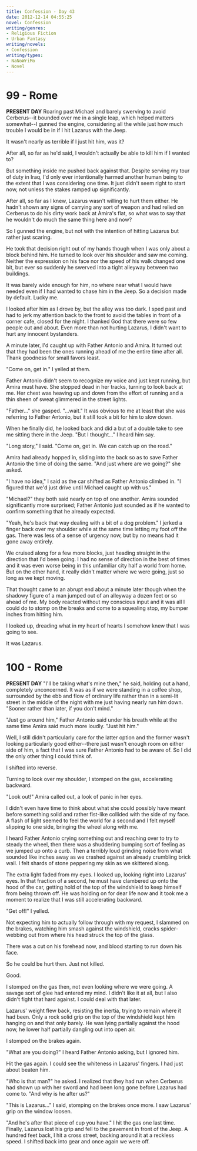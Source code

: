 ```yaml
---
title: Confession - Day 43
date: 2012-12-14 04:55:25
novel: Confession
writing/genres:
- Religious Fiction
- Urban Fantasy
writing/novels:
- Confession
writing/types:
- NaNoWriMo
- Novel
---
```

# 99 - Rome
**PRESENT DAY**
Roaring past Michael and barely swerving to avoid Cerberus--it bounded over me in a single leap, which helped matters somewhat--I gunned the engine, considering all the while just how much trouble I would be in if I hit Lazarus with the Jeep.

It wasn't nearly as terrible if I just hit him, was it?

<!--more-->

After all, so far as he'd said, I wouldn't actually be able to kill him if I wanted to?

But something inside me pushed back against that. Despite serving my tour of duty in Iraq, I'd only ever intentionally harmed another human being to the extent that I was considering one time. It just didn't seem right to start now, not unless the stakes ramped up significantly.

After all, so far as I knew, Lazarus wasn't willing to hurt them either. He hadn't shown any signs of carrying any sort of weapon and had relied on Cerberus to do his dirty work back at Amira's flat, so what was to say that he wouldn't do much the same thing here and now?

So I gunned the engine, but not with the intention of hitting Lazarus but rather just scaring.

He took that decision right out of my hands though when I was only about a block behind him. He turned to look over his shoulder and saw me coming. Neither the expression on his face nor the speed of his walk changed one bit, but ever so suddenly he swerved into a tight alleyway between two buildings.

It was barely wide enough for him, no where near what I would have needed even if I had wanted to chase him in the Jeep. So a decision made by default. Lucky me.

I looked after him as I drove by, but the alley was too dark. I sped past and had to jerk my attention back to the front to avoid the tables in front of a corner cafe, closed for the night. I thanked God that there were so few people out and about. Even more than not hurting Lazarus, I didn't want to hurt any innocent bystanders.

A minute later, I'd caught up with Father Antonio and Amira. It turned out that they had been the ones running ahead of me the entire time after all. Thank goodness for small favors least.

"Come on, get in." I yelled at them.

Father Antonio didn't seem to recognize my voice and just kept running, but Amira must have. She stopped dead in her tracks, turning to look back at me. Her chest was heaving up and down from the effort of running and a thin sheen of sweat glimmered in the street lights.

"Father..." she gasped. "...wait." It was obvious to me at least that she was referring to Father Antonio, but it still took a bit for him to slow down.

When he finally did, he looked back and did a but of a double take to see me sitting there in the Jeep. "But I thought..." I heard him say.

"Long story," I said. "Come on, get in. We can catch up on the road."

Amira had already hopped in, sliding into the back so as to save Father Antonio the time of doing the same. "And just where are we going?" she asked.

"I have no idea," I said as the car shifted as Father Antonio climbed in. "I figured that we'd just drive until Michael caught up with us."

"Michael?" they both said nearly on top of one another. Amira sounded significantly more surprised; Father Antonio just sounded as if he wanted to confirm something that he already expected.

"Yeah, he's back that way dealing with a bit of a dog problem." I jerked a finger back over my shoulder while at the same time letting my foot off the gas. There was less of a sense of urgency now, but by no means had it gone away entirely.

We cruised along for a few more blocks, just heading straight in the direction that I'd been going. I had no sense of direction in the best of times and it was even worse being in this unfamiliar city half a world from home. But on the other hand, it really didn't matter where we were going, just so long as we kept moving.

That thought came to an abrupt end about a minute later though when the shadowy figure of a man jumped out of an alleyway a dozen feet or so ahead of me. My body reacted without my conscious input and it was all I could do to stomp on the breaks and come to a squealing stop, my bumper inches from hitting him.

I looked up, dreading what in my heart of hearts I somehow knew that I was going to see.

It was Lazarus.
# 100 - Rome
**PRESENT DAY**
"I'll be taking what's mine then," he said, holding out a hand, completely unconcerned. It was as if we were standing in a coffee shop, surrounded by the ebb and flow of ordinary life rather than in a semi-lit street in the middle of the night with me just having nearly run him down. "Sooner rather than later, if you don't mind."

"Just go around him," Father Antonio said under his breath while at the same time Amira said much more loudly. "Just hit him."

Well, I still didn't particularly care for the latter option and the former wasn't looking particularly good either--there just wasn't enough room on either side of him, a fact that I was sure Father Antonio had to be aware of. So I did the only other thing I could think of.

I shifted into reverse.

Turning to look over my shoulder, I stomped on the gas, accelerating backward.

"Look out!" Amira called out, a look of panic in her eyes.

I didn't even have time to think about what she could possibly have meant before something solid and rather fist-like collided with the side of my face. A flash of light seemed to feel the world for a second and I felt myself slipping to one side, bringing the wheel along with me.

I heard Father Antonio crying something out and reaching over to try to steady the wheel, then there was a shuddering bumping sort of feeling as we jumped up onto a curb. Then a terribly loud grinding noise from what sounded like inches away as we crashed against an already crumbling brick wall. I felt shards of stone peppering my skin as we skittered along.

The extra light faded from my eyes. I looked up, looking right into Lazarus' eyes. In that fraction of a second, he must have clambered up onto the hood of the car, getting hold of the top of the windshield to keep himself from being thrown off. He was holding on for dear life now and it took me a moment to realize that I was still accelerating backward.

"Get off!" I yelled.

Not expecting him to actually follow through with my request, I slammed on the brakes, watching him smash against the windshield, cracks spider-webbing out from where his head struck the top of the glass.

There was a cut on his forehead now, and blood starting to run down his face.

So he could be hurt then. Just not killed.

Good.

I stomped on the gas then, not even looking where we were going. A savage sort of glee had entered my mind. I didn't like it at all, but I also didn't fight that hard against. I could deal with that later.

Lazarus' weight flew back, resisting the inertia, trying to remain where it had been. Only a rock solid grip on the top of the windshield kept him hanging on and that only barely. He was lying partially against the hood now, he lower half partially dangling out into open air.

I stomped on the brakes again.

"What are you doing?" I heard Father Antonio asking, but I ignored him.

Hit the gas again. I could see the whiteness in Lazarus' fingers. I had just about beaten him.

"Who is that man?" he asked. I realized that they had run when Cerberus had shown up with her sword and had been long gone before Lazarus had come to. "And why is he after us?"

"This is Lazarus..." I said, stomping on the brakes once more. I saw Lazarus' grip on the window loosen.

"And he's after that piece of cup you have." I hit the gas one last time. Finally, Lazarus lost his grip and fell to the pavement in front of the Jeep. A hundred feet back, I hit a cross street, backing around it at a reckless speed. I shifted back into gear and once again we were off.
